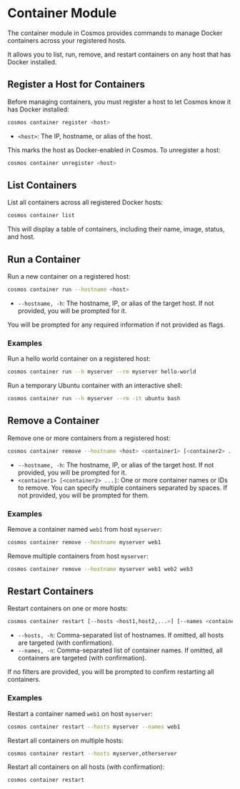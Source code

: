 # Container Module

The container module in Cosmos provides commands to manage Docker containers across your registered hosts. 

It allows you to list, run, remove, and restart containers on any host that has Docker installed.

## Register a Host for Containers

Before managing containers, you must register a host to let Cosmos know it has Docker installed:

```sh
cosmos container register <host>
```
- `<host>`: The IP, hostname, or alias of the host.

This marks the host as Docker-enabled in Cosmos. To unregister a host:

```sh
cosmos container unregister <host>
```

## List Containers

List all containers across all registered Docker hosts:

```sh
cosmos container list
```

This will display a table of containers, including their name, image, status, and host.

## Run a Container

Run a new container on a registered host:

```sh
cosmos container run --hostname <host>
```
- `--hostname, -h`: The hostname, IP, or alias of the target host. If not provided, you will be prompted for it.

You will be prompted for any required information if not provided as flags.

### Examples 

Run a hello world container on a registered host:
```sh
cosmos container run --h myserver --rm myserver hello-world
```
Run a temporary Ubuntu container with an interactive shell:
```sh
cosmos container run --h myserver --rm -it ubuntu bash
```

## Remove a Container

Remove one or more containers from a registered host:

```sh
cosmos container remove --hostname <host> <container1> [<container2> ...]
```
- `--hostname, -h`: The hostname, IP, or alias of the target host. If not provided, you will be prompted for it.
- `<container1> [<container2> ...]`: One or more container names or IDs to remove. You can specify multiple containers separated by spaces. If not provided, you will be prompted for them.

### Examples

Remove a container named `web1` from host `myserver`:
```sh
cosmos container remove --hostname myserver web1
```

Remove multiple containers from host `myserver`:
```sh
cosmos container remove --hostname myserver web1 web2 web3
```

## Restart Containers

Restart containers on one or more hosts:

```sh
cosmos container restart [--hosts <host1,host2,...>] [--names <container1,container2,...>]
```
- `--hosts, -h`: Comma-separated list of hostnames. If omitted, all hosts are targeted (with confirmation).
- `--names, -n`: Comma-separated list of container names. If omitted, all containers are targeted (with confirmation).

If no filters are provided, you will be prompted to confirm restarting all containers.

### Examples

Restart a container named `web1` on host `myserver`:
```sh
cosmos container restart --hosts myserver --names web1
```

Restart all containers on multiple hosts:
```sh
cosmos container restart --hosts myserver,otherserver
```

Restart all containers on all hosts (with confirmation):
```sh
cosmos container restart
```
